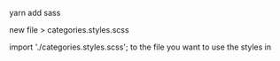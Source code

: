 yarn add sass

new file > categories.styles.scss


import './categories.styles.scss'; to the file you want to use the styles in